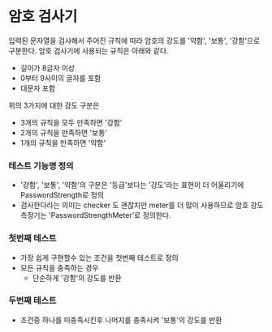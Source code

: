 # 암호 검사기

입력된 문자열을 검사해서 주어진 규칙에 따라 암호의 강도를 '약함', '보통', '강함'으로 구분한다.
암호 검사기에 사용되는 규칙은 아래와 같다.
- 길이가 8글자 이상
- 0부터 9사이의 글자를 포함
- 대문자 포함

위의 3가지에 대한 강도 구분은 
- 3개의 규칙을 모두 만족하면 '강함'
- 2개의 규칙을 만족하면 '보통'
- 1개의 규칙을 만족하면 '약함'

### 테스트 기능명 정의
- '걍함', '보통', '약함'의 구분은 '등급'보다는 '강도'라는 표현이 더 어울리기에 PasswordStrength로 정의
- 검사한다라는 의미는 checker 도 괜찮치만 meter를 더 많이 사용하므로 암호 강도 측정기는 'PasswordStrengthMeter'로 정의한다.


### 첫번째 테스트 
- 가장 쉽게 구현할수 있는 조건을 첫번째 테스트로 정의
- 모든 규칙을 충족하는 경우
  - 단순하게 '강함'의 강도를 반환

### 두번째 테스트 
- 조건중 하나를 미충족시킨후 나머지를 충족시켜 '보통'의 강도를 반환
